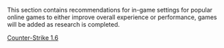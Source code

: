 This section contains recommendations for in-game settings for popular online games to either improve overall experience or performance, games will be added as research is completed.

[Counter-Strike 1.6](CS16/README.md)
